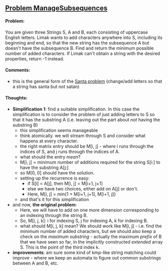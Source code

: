 ## [Problem ManageSubsequences](https://community.topcoder.com/stat?c=problem_statement&pm=14794)
#### Problem:
You are given three Strings S, A and B, each consisting of uppercase English letters. Limak wants to add characters anywhere into S, including its beginning and end, so that the new string has the subsequence A but doesn't have the subsequence B. 
Find and return the minimum possible number of added characters. 
If Limak can't obtain a string with the desired properties, 
return -1 instead.

#### Comments:
- this is the general form of the [Santa problem](https://community.topcoder.com/stat?c=problem_statement&pm=14776)
(change/add letters
so that a string has santa but not satan)

#### Thoughts:
- **Simplification 1**:
find a suitable simplification. In this case the simplification
is to consider the problem of just adding letters to S so that 
it has the substring A (i.e. leaving out the part about _not_
having the substring B)
    - this simplification seems manageable
    - think atomically. we will stream through S and consider 
    what happens at every character.
    - the right matrix entry should be M[i, j] - where i runs 
    through the indices of S, and j runs through the indices of
    A.
    - what should the entry _mean_? 
    - M[i, j] = minimum number of additions required for the 
    string S[i:] to have the substring A[j:] 
    - so M[0, 0] should have the solution.
    - setting up the recurrence is easy:
        - if S[i] = A[j], then M[i, j] = M[i+1, j+1]
        - else we have two choices, either add on A[j] or don't.
        - Here, M[i, j] = min{1 + M[i+1, j+1], M[i+1, j]}
    - and that's it for this simplification
- and now, **the original problem**: 
    - Here, we will have to add on 
one more dimension corresponding to an indexing through the 
string B. 
    - So, M[i, j, k]: i for indexing S, j for indexing A, k for indexing
B. 
    - what should M[i, j, k] mean? We should work like M[i, j] - i.e. 
find the minimum number of added characters, but we should also keep
a check on the _maximum substring_ - actually the maximum 
 _prefix_ of B that we have seen so far, in the implicitly constructed
 _extended_ array S. 
This is the point of the third index k.
- **improvements**: am sure some kind of kmp-like string matching 
could improve - where we keep an automata to figure out common
substrings between A and B, etc. 


